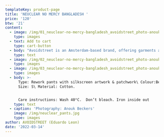 ```yaml
---
templateKey: product-page
title: 'NEUCLEAR NO MERCY BANGLADESH '
price: '120'
btw: '21'
content:
  - image: /img/01_neuclear-no-mercy-bangladesh_avoidstreet_photo-anouk-beckers.jpg
    type: images
  - text: Add to cart
    type: cart-button
  - body: "Avoidstreet is an Amsterdam-based brand, offering garments and accessories defined by expressive and unique details regenerated from upcycled materials. Every garment starts off as an hyper-adaptable base for transformation — ready to be appropriated, deconstructed, remixed, and finally copied and pasted back into circulation as something else. \r\n\n\r\n\n\r\n\nThe endless source of fast fashion garments available as deadstock and in secondhand markets are like low-resolution images on a hard drive. The result is distinctive one-of-a-kind or small editions that embed a dualist vernacular between the commonplace and the tropes of high fashion. \r\n\n\r\n\nFounded in 2017, Avoidstreet is the initiative of designer Eduardo Leon. Unbridled by industry conventions, Leon combines the sensibilities of rich color-drenched images of Peruvian folklore, tecnocumbia, and bootleg-filled markets, and the potency of a Milanese high-gloss veneer in his creations, including garments, crafted objects, installations, and performances."
    type: text
  - image: /img/02_neuclear-no-mercy-bangladesh_avoidstreet_photo-anouk-beckers.jpg
    type: images
  - image: /img/03_neuclear-no-mercy-bangladesh_avoidstreet_photo-anouk-beckers.jpeg
    type: images
  - body: >-
      Type: Rework pants with silkscreen artwork & patchwork\ Colour:Beige\
      Size: S\ Material: Cotton.


      Care instructions: Wash 40°C.  Don’t bleach. Iron inside out
    type: text
  - caption: 'Photography: Anouk Beckers'
    image: /img/neuclear_pants.jpg
    type: images
author: AVOIDSTREET (Eduardo Leon)
date: '2022-03-14'
---
```


